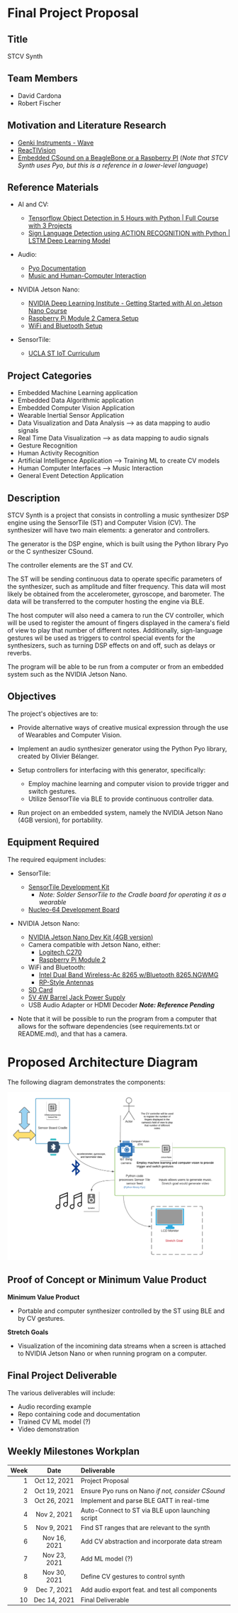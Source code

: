 # Final Project Proposal

## Title

STCV Synth


## Team Members

* David Cardona
* Robert Fischer


## Motivation and Literature Research

* [Genki Instruments - Wave](https://genkiinstruments.com/products/wave)
* [ReacTIVision](http://reactivision.sourceforge.net)
* [Embedded CSound on a BeagleBone or a Raspberry PI](http://www.csounds.com/journal/issue18/beagle_pi.html) (*Note that STCV Synth uses Pyo, but this is a reference in a lower-level language*)


## Reference Materials

* AI and CV:
    * [Tensorflow Object Detection in 5 Hours with Python | Full Course with 3 Projects](https://www.youtube.com/watch?v=yqkISICHH-U&t=211s)
    * [Sign Language Detection using ACTION RECOGNITION with Python | LSTM Deep Learning Model](https://www.youtube.com/watch?v=doDUihpj6ro&t=53s)

* Audio:
    * [Pyo Documentation](http://ajaxsoundstudio.com/pyodoc/index.html)
    * [Music and Human-Computer Interaction](https://hollis.harvard.edu/primo-explore/fulldisplay?docid=01HVD_ALMA512229392520003941&vid=HVD2&search_scope=everything&tab=everything&lang=en_US&context=L)

* NVIDIA Jetson Nano:
    * [NVIDIA Deep Learning Institute - Getting Started with AI on Jetson Nano Course](https://courses.nvidia.com/courses/course-v1:DLI+S-RX-02+V2/about)
    * [Raspberry Pi Module 2 Camera Setup](https://www.jetsonhacks.com/2019/04/02/jetson-nano-raspberry-pi-camera/)
    * [WiFi and Bluetooth Setup](https://www.jetsonhacks.com/2019/04/08/jetson-nano-intel-wifi-and-bluetooth/)
    
* SensorTile:
    * [UCLA ST IoT Curriculum](https://sites.google.com/view/ucla-stmicroelectronics-iot/home)



## Project Categories

* Embedded Machine Learning application
* Embedded Data Algorithmic application
* Embedded Computer Vision Application
* Wearable Inertial Sensor Application
* Data Visualization and Data Analysis --> as data mapping to audio signals
* Real Time Data Visualization --> as data mapping to audio signals
* Gesture Recognition
* Human Activity Recognition
* Artificial Intelligence Application --> Training ML to create CV models
* Human Computer Interfaces --> Music Interaction
* General Event Detection Application


## Description

STCV Synth is a project that consists in controlling a music synthesizer DSP engine using the SensorTile (ST) and Computer Vision (CV). The synthesizer will have two main elements: a generator and controllers.

The generator is the DSP engine, which is built using the Python library Pyo or the C synthesizer CSound.

The controller elements are the ST and CV.

The ST will be sending continuous data to operate specific parameters of the synthesizer, such as amplitude and filter frequency. This data will most likely be obtained from the accelerometer, gyroscope, and barometer. The data will be transferred to the computer hosting the engine via BLE.

The host computer will also need a camera to run the CV controller, which will be used to register the amount of fingers displayed in the camera's field of view to play that number of different notes. Additionally, sign-language gestures wil be used as triggers to control special events for the synthesizers, such as turning DSP effects on and off, such as delays or reverbs.

The program will be able to be run from a computer or from an embedded system such as the NVIDIA Jetson Nano.


## Objectives

The project's objectives are to:

* Provide alternative ways of creative musical expression through the use of Wearables and Computer Vision.

* Implement an audio synthesizer generator using the Python Pyo library, created by Olivier Bélanger.

* Setup controllers for interfacing with this generator, specifically:
    * Employ machine learning and computer vision to provide trigger and switch gestures.
    * Utilize SensorTile via BLE to provide continuous controller data.

* Run project on an embedded system, namely the NVIDIA Jetson Nano (4GB version), for portability.


## Equipment Required

The required equipment includes:

* SensorTile:
    * [SensorTile Development Kit](https://www.st.com/en/evaluation-tools/steval-stlkt01v1.html)
        * *Note: Solder SensorTile to the Cradle board for operating it as a wearable*
    * [Nucleo-64 Development Board](https://www.st.com/en/evaluation-tools/nucleo-l476rg.html)

* NVIDIA Jetson Nano:
    * [NVIDIA Jetson Nano Dev Kit (4GB version)](https://developer.nvidia.com/embedded/jetson-nano-developer-kit)
    * Camera compatible with Jetson Nano, either:
        * [Logitech C270](https://www.logitech.com/en-us/products/webcams/c270-hd-webcam.960-000694.html)
        * [Raspberry Pi Module 2](https://www.raspberrypi.com/products/camera-module-v2/)
    * WiFi and Bluetooth:
        * [Intel Dual Band Wireless-Ac 8265 w/Bluetooth 8265.NGWMG](https://www.amazon.com/Intel-Dual-Band-Wireless-Ac-8265/dp/B01MZA1AB2/)
        * [RP-Style Antennas](https://www.amazon.com/CHAOHANG-RP-SMA-Antenna-Soldering-Wireless/dp/B01E29566W/)
    * [SD Card](https://www.amazon.com/gp/product/B07G3H5RBT/)
    * [5V 4W Barrel Jack Power Supply](https://www.adafruit.com/product/1466)
    * USB Audio Adapter or HDMI Decoder ***Note: Reference Pending***

* Note that it will be possible to run the program from a computer that allows for the software dependencies (see requirements.txt or README.md), and that has a camera.


# Proposed Architecture Diagram

The following diagram demonstrates the components:

![STCV Diagram](./media/dgmd-14_final_project_01.png)


## Proof of Concept or Minimum Value Product

**Minimum Value Product**

* Portable and computer synthesizer controlled by the ST using BLE and by CV gestures.

**Stretch Goals**

* Visualization of the incomining data streams when a screen is attached to NVIDIA Jetson Nano or when running program on a computer.


## Final Project Deliverable

The various deliverables will include:

* Audio recording example
* Repo containing code and documentation
* Trained CV ML model (?)
* Video demonstration


## Weekly Milestones Workplan

| Week |    Date      | Deliverable                                       |
| ---: |    :----:    | :----                                             |
| 1    | Oct 12, 2021 | Project Proposal                                  |
| 2    | Oct 19, 2021 | Ensure Pyo runs on Nano *if not, consider CSound* |
| 3    | Oct 26, 2021 | Implement and parse BLE GATT in real-time         |
| 4    | Nov  2, 2021 | Auto-Connect to ST via BLE upon launching script  |
| 5    | Nov  9, 2021 | Find ST ranges that are relevant to the synth     |
| 6    | Nov 16, 2021 | Add CV abstraction and incorporate data stream    |
| 7    | Nov 23, 2021 | Add ML model (?)                                  |
| 8    | Nov 30, 2021 | Define CV gestures to control synth               |
| 9    | Dec  7, 2021 | Add audio export feat. and test all components    |
| 10   | Dec 14, 2021 | Final Deliverable                                 |
